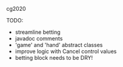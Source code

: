 cg2020


TODO:
- streamline betting
- javadoc comments
- 'game' and 'hand' abstract classes
- improve logic with Cancel control values
- betting block needs to be DRY!


